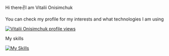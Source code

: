 Hi there✌️I am Vitalii Onisimchuk

You can check my profile for my interests and what technologies I am using

[![Vitalii Onisimchuk profile views](https://u8views.com/api/v1/github/profiles/12183939/views/day-week-month-total-count.svg)](https://u8views.com/github/onisimchukv)

My skills

[![My Skills](https://skillicons.dev/icons?i=terraform,docker,kubernetes,mongodb,postgres,redis)](https://skillicons.dev)

